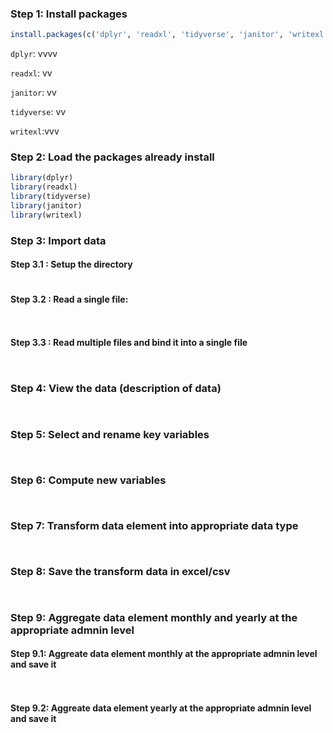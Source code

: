 ### Step 1: Install packages
```r
install.packages(c('dplyr', 'readxl', 'tidyverse', 'janitor', 'writexl'))
```
`dplyr`: vvvv

`readxl`: vv

`janitor`: vv

`tidyverse`: vv

`writexl`:vvv

### Step 2: Load the packages already install
```r
library(dplyr)
library(readxl)
library(tidyverse)
library(janitor)
library(writexl)

```
### Step 3: Import data

#### Step 3.1 : Setup the directory
```r


```
#### Step 3.2 : Read a single file:
```r



```
#### Step 3.3 : Read multiple files and bind it into a single file
```r



```
### Step 4: View the data (description of data)
```r



```
### Step 5: Select and rename key variables
```r



```
### Step 6: Compute new variables
```r



```
### Step 7: Transform data element into appropriate data type
```r



```
### Step 8: Save the transform data in excel/csv
```r



```
### Step 9: Aggregate data element monthly and yearly at the appropriate admnin level

#### Step 9.1: Aggreate data element monthly at the appropriate admnin level and save it
```r



```
#### Step 9.2: Aggreate data element yearly at the appropriate admnin level and save it
```r



```


